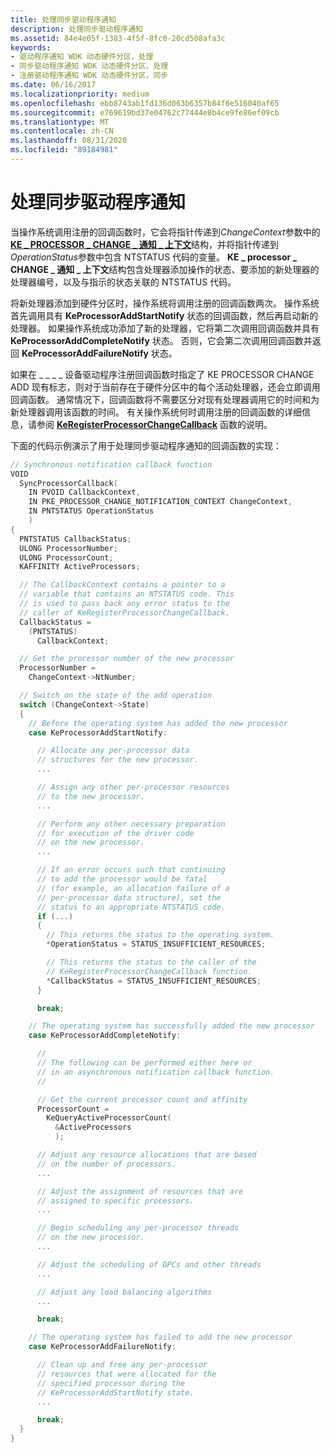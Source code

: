 ```yaml
---
title: 处理同步驱动程序通知
description: 处理同步驱动程序通知
ms.assetid: 84e4e05f-1383-4f5f-8fc0-20cd508afa3c
keywords:
- 驱动程序通知 WDK 动态硬件分区，处理
- 同步驱动程序通知 WDK 动态硬件分区，处理
- 注册驱动程序通知 WDK 动态硬件分区，同步
ms.date: 06/16/2017
ms.localizationpriority: medium
ms.openlocfilehash: ebb8743ab1fd136d063b6357b84f6e516040af65
ms.sourcegitcommit: e769619bd37e04762c77444e8b4ce9fe86ef09cb
ms.translationtype: MT
ms.contentlocale: zh-CN
ms.lasthandoff: 08/31/2020
ms.locfileid: "89184981"
---
```

# <a name="processing-a-synchronous-driver-notification"></a>处理同步驱动程序通知


当操作系统调用注册的回调函数时，它会将指针传递到*ChangeContext*参数中的[**KE \_ PROCESSOR \_ CHANGE \_ 通知 \_ 上下文**](/windows-hardware/drivers/ddi/wdm/ns-wdm-_ke_processor_change_notify_context)结构，并将指针传递到*OperationStatus*参数中包含 NTSTATUS 代码的变量。 **KE \_ processor \_ CHANGE \_ 通知 \_ 上下文**结构包含处理器添加操作的状态、要添加的新处理器的处理器编号，以及与指示的状态关联的 NTSTATUS 代码。

将新处理器添加到硬件分区时，操作系统将调用注册的回调函数两次。 操作系统首先调用具有 **KeProcessorAddStartNotify** 状态的回调函数，然后再启动新的处理器。 如果操作系统成功添加了新的处理器，它将第二次调用回调函数并具有 **KeProcessorAddCompleteNotify** 状态。 否则，它会第二次调用回调函数并返回 **KeProcessorAddFailureNotify** 状态。

如果在 \_ \_ \_ \_ 设备驱动程序注册回调函数时指定了 KE PROCESSOR CHANGE ADD 现有标志，则对于当前存在于硬件分区中的每个活动处理器，还会立即调用回调函数。 通常情况下，回调函数将不需要区分对现有处理器调用它的时间和为新处理器调用该函数的时间。 有关操作系统何时调用注册的回调函数的详细信息，请参阅 [**KeRegisterProcessorChangeCallback**](/windows-hardware/drivers/ddi/wdm/nf-wdm-keregisterprocessorchangecallback) 函数的说明。

下面的代码示例演示了用于处理同步驱动程序通知的回调函数的实现：

```cpp
// Synchronous notification callback function
VOID
  SyncProcessorCallback(
    IN PVOID CallbackContext,
    IN PKE_PROCESSOR_CHANGE_NOTIFICATION_CONTEXT ChangeContext,
    IN PNTSTATUS OperationStatus
    )
{
  PNTSTATUS CallbackStatus;
  ULONG ProcessorNumber;
  ULONG ProcessorCount;
  KAFFINITY ActiveProcessors;

  // The CallbackContext contains a pointer to a
  // variable that contains an NTSTATUS code. This
  // is used to pass back any error status to the
  // caller of KeRegisterProcessorChangeCallback.
  CallbackStatus =
    (PNTSTATUS)
      CallbackContext;

  // Get the processor number of the new processor
  ProcessorNumber =
    ChangeContext->NtNumber;

  // Switch on the state of the add operation
  switch (ChangeContext->State)
  {
    // Before the operating system has added the new processor
    case KeProcessorAddStartNotify:

      // Allocate any per-processor data
      // structures for the new processor.
      ...

      // Assign any other per-processor resources
      // to the new processor.
      ...

      // Perform any other necessary preparation
      // for execution of the driver code
      // on the new processor.
      ...

      // If an error occurs such that continuing
      // to add the processor would be fatal
      // (for example, an allocation failure of a
      // per-processor data structure), set the
      // status to an appropriate NTSTATUS code.
      if (...)
      {
        // This returns the status to the operating system.
        *OperationStatus = STATUS_INSUFFICIENT_RESOURCES;

        // This returns the status to the caller of the
        // KeRegisterProcessorChangeCallback function.
        *CallbackStatus = STATUS_INSUFFICIENT_RESOURCES;
      }

      break;

    // The operating system has successfully added the new processor
    case KeProcessorAddCompleteNotify:

      //
      // The following can be performed either here or
      // in an asynchronous notification callback function.
      //

      // Get the current processor count and affinity
      ProcessorCount =
        KeQueryActiveProcessorCount(
          &ActiveProcessors
          );

      // Adjust any resource allocations that are based
      // on the number of processors.
      ...

      // Adjust the assignment of resources that are
      // assigned to specific processors.
      ...

      // Begin scheduling any per-processor threads
      // on the new processor.
      ...

      // Adjust the scheduling of DPCs and other threads
      ...

      // Adjust any load balancing algorithms
      ...

      break;

    // The operating system has failed to add the new processor
    case KeProcessorAddFailureNotify:

      // Clean up and free any per-processor
      // resources that were allocated for the
      // specified processor during the
      // KeProcessorAddStartNotify state.
      ...

      break;
  }
}
```

 

